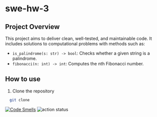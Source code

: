 # swe-hw-3

## Project Overview
This project aims to deliver clean, well-tested, and maintainable code. It includes solutions to computational problems with methods such as:

- `is_palindrome(s: str) -> bool`: Checks whether a given string is a palindrome.
- `fibonacci(n: int) -> int`: Computes the nth Fibonacci number.

## How to use
1. Clone the repository

```bash
  git clone
```


[![Code Smells](https://sonarcloud.io/api/project_badges/measure?project=harrythe6arry_swe-hw-3&metric=code_smells)](https://sonarcloud.io/summary/new_code?id=harrythe6arry_swe-hw-3)
![action status](https://github.com/harrythe6arry/swe-hw-3/actions/workflows/python.yml/badge.svg?branch=main)
